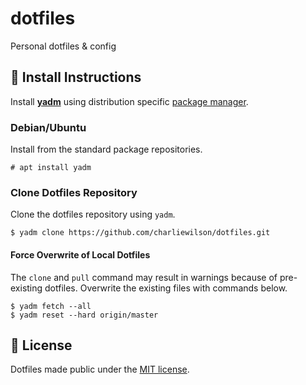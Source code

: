 # dotfiles
Personal dotfiles &amp; config

## :floppy_disk: Install Instructions

Install [**yadm**](https://yadm.io/) using distribution specific [package manager](https://yadm.io/docs/install#).

### Debian/Ubuntu

Install from the standard package repositories.

```
# apt install yadm
```

### Clone Dotfiles Repository

Clone the dotfiles repository using `yadm`.

```
$ yadm clone https://github.com/charliewilson/dotfiles.git
```

#### Force Overwrite of Local Dotfiles

The `clone` and `pull` command may result in warnings because of pre-existing dotfiles. Overwrite the existing files with commands below.

```
$ yadm fetch --all
$ yadm reset --hard origin/master
```
## :page_with_curl: License

Dotfiles made public under the [MIT license](LICENSE).
